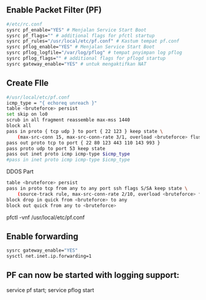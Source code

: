 ## Enable Packet Filter (PF)
```sh
#/etc/rc.conf
sysrc pf_enable="YES" # Menjalan Service Start Boot
sysrc pf_flags="" # additional flags for pfctl startup
sysrc pf_rules="/usr/local/etc/pf.conf" # Kastum tempat pf.conf
sysrc pflog_enable="YES" # Menjalan Service Start Boot
sysrc pflog_logfile="/var/log/pflog" # tempat pnyimpan log pflog
sysrc pflog_flags="" # additional flags for pflogd startup
sysrc gateway_enable="YES" # untuk mengaktifkan NAT 
```

## Create FIle 
```sh
#/usr/local/etc/pf.conf
icmp_type = "{ echoreq unreach }"
table <bruteforce> persist
set skip on lo0
scrub in all fragment reassemble max-mss 1440
block all
pass in proto { tcp udp } to port { 22 123 } keep state \
    (max-src-conn 15, max-src-conn-rate 3/1, overload <bruteforce> flush global)
pass out proto tcp to port { 22 80 123 443 110 143 993 }
pass proto udp to port 53 keep state
pass out inet proto icmp icmp-type $icmp_type
#pass in inet proto icmp icmp-type $icmp_type
```

DDOS Part
```sh
table <bruteforce> persist
pass in proto tcp from any to any port ssh flags S/SA keep state \
    (source-track rule, max-src-conn-rate 2/10, overload <bruteforce> flush global)
block drop in quick from <bruteforce> to any
block out quick from any to <bruteforce>
```
pfctl -vnf /usr/local/etc/pf.conf

## Enable forwarding
```sh
sysrc gateway_enable="YES"
sysctl net.inet.ip.forwarding=1
```
## PF can now be started with logging support:
service pf start; service pflog start